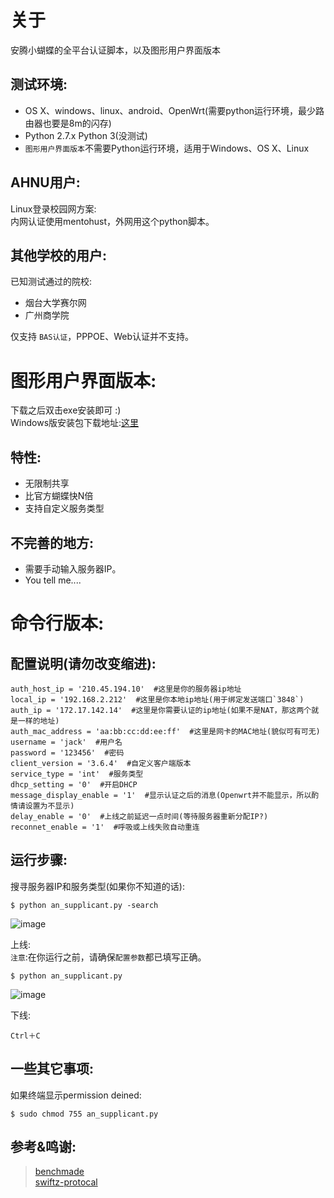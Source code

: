 # 关于
安腾小蝴蝶的全平台认证脚本，以及图形用户界面版本  

## 测试环境:
* OS X、windows、linux、android、OpenWrt(需要python运行环境，最少路由器也要是8m的闪存)
* Python 2.7.x Python 3(没测试)   
* `图形用户界面版本`不需要Python运行环境，适用于Windows、OS X、Linux

## AHNU用户:
Linux登录校园网方案:  
内网认证使用mentohust，外网用这个python脚本。  

## 其他学校的用户:   
已知测试通过的院校:  
  
* 烟台大学赛尔网
* 广州商学院  

仅支持 `BAS认证`，PPPOE、Web认证并不支持。

# 图形用户界面版本:     
下载之后双击exe安装即可 :)  
Windows版安装包下载地址:[这里](https://github.com/lyq1996/supplicant/releases/download/GUI_test/Personal.exe) 

## 特性:
* 无限制共享  
* 比官方蝴蝶快N倍  
* 支持自定义服务类型

## 不完善的地方:  
* 需要手动输入服务器IP。     
* You tell me....  

# 命令行版本:  

## 配置说明(请勿改变缩进):

```
auth_host_ip = '210.45.194.10'  #这里是你的服务器ip地址
local_ip = '192.168.2.212'  #这里是你本地ip地址(用于绑定发送端口`3848`)
auth_ip = '172.17.142.14'  #这里是你需要认证的ip地址(如果不是NAT，那这两个就是一样的地址)
auth_mac_address = 'aa:bb:cc:dd:ee:ff'  #这里是网卡的MAC地址(貌似可有可无)
username = 'jack'  #用户名
password = '123456'  #密码
client_version = '3.6.4'  #自定义客户端版本
service_type = 'int'  #服务类型
dhcp_setting = '0'  #开启DHCP
message_display_enable = '1'  #显示认证之后的消息(Openwrt并不能显示，所以酌情请设置为不显示)
delay_enable = '0'  #上线之前延迟一点时间(等待服务器重新分配IP?)
reconnet_enable = '1'  #呼吸或上线失败自动重连
```

## 运行步骤:    

搜寻服务器IP和服务类型(如果你不知道的话):

```
$ python an_supplicant.py -search
```
![image](https://github.com/lyq1996/an_supplicant/master/image/usage.jepg)

上线:  
`注意`:在你运行之前，请确保`配置参数`都已填写正确。  

```
$ python an_supplicant.py  
```
![image](https://github.com/lyq1996/an_supplicant/master/image/login_success.jepg)

下线: 
``` 
Ctrl＋C
```

## 一些其它事项:   

如果终端显示permission deined:  
```
$ sudo chmod 755 an_supplicant.py
```  

## 参考&鸣谢:  
> [benchmade](https://github.com/gnehsoah/benchmade)  
> [swiftz-protocal](https://github.com/xingrz/swiftz-protocal)  